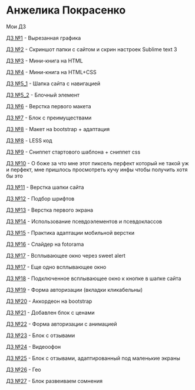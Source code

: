 # Анжелика Покрасенко
Мои ДЗ

[ДЗ №1](https://yadi.sk/d/kmMWkc9Z3Id8yQ) - Вырезанная графика

[ДЗ №2](https://github.com/angienitt/angienitt.github.io/tree/master/lesson_2) - Скриншот папки с сайтом и скрин настроек Sublime text 3

[ДЗ №3](https://codepen.io/angienitt/pen/vYBppYJ) - Мини-книга на HTML

[ДЗ №4](https://codepen.io/angienitt/pen/gOYoZNq) - Мини-книга на HTML+CSS

[ДЗ №5_1](https://codepen.io/angienitt/pen/BaBYJPG) - Шапка сайта с навигацией

[ДЗ №5_2](https://codepen.io/angienitt/pen/MWgQrda) - Блочный элемент

[ДЗ №6](https://yadi.sk/d/PhahQlwDXVvDPA) - Верстка первого макета

[ДЗ №7](https://angienitt.github.io/lesson_8/src/) - Блок с преимуществами

[ДЗ №8](https://angienitt.github.io/lesson_9/src/) - Макет на bootstrap + адаптация

[ДЗ №8](https://github.com/angienitt/angienitt.github.io/blob/master/main.less) - LESS код

[ДЗ №9](https://github.com/angienitt/angienitt.github.io/tree/master/lesson_11) - Сниппет стартового шаблона + сниппет css

[ДЗ №10](https://angienitt.github.io/pixperfect/src/) - О боже за что мне этот пиксель перфект который не такой уж и перфект, мне пришлось просмотреть кучу инфы чтобы получить хотя бы это

[ДЗ №11](https://angienitt.github.io/project/src/) - Верстка шапки сайта

[ДЗ №12](https://angienitt.github.io/lesson_14/src/) - Подбор шрифтов

[ДЗ №13](https://angienitt.github.io/my_site/src/) - Верстка первого экрана

[ДЗ №14](https://angienitt.github.io/hover/index.html) - Использование псевдоэлементов и псевдоклассов

[ДЗ №15](https://angienitt.github.io/mobile/src/index.html) - Практика адаптации мобильной верстки

[ДЗ №16](https://angienitt.github.io/slider/src/) - Слайдер на fotorama

[ДЗ №17](https://angienitt.github.io/sweet%20alert/src/index.html) - Всплывающее окно через sweet alert

[ДЗ №17](https://angienitt.github.io/modal-window/src/) - Еще одно всплывающее окно

[ДЗ №18](https://angienitt.github.io/popup/src/) - Подключенное всплывающее окно к кнопке в шапке сайта

[ДЗ №19](https://angienitt.github.io/tabs/src/index.html) - Форма авторизации (вкладки кликабельны)

[ДЗ №20](https://angienitt.github.io/accordion/src/) - Аккордеон на bootstrap

[ДЗ №21](https://angienitt.github.io/price-block/src/) - Добавлен блок с ценами

[ДЗ №22](https://angienitt.github.io/form_anim/src/index.html) - Форма авторизации с анимацией

[ДЗ №23](https://angienitt.github.io/reviews/src/) - Блок с отзывами

[ДЗ №24](https://angienitt.github.io/video-bg/src/index.html) - Видеоофон

[ДЗ №25](https://angienitt.github.io/feedback_adapt/src/) - Блок с отзывами, адаптированный под маленькие экраны

[ДЗ №26](https://angienitt.github.io/map/src/index.html) - Гео

[ДЗ №27](https://angienitt.github.io/problems_block/src/) -  Блок развеиваем сомнения
